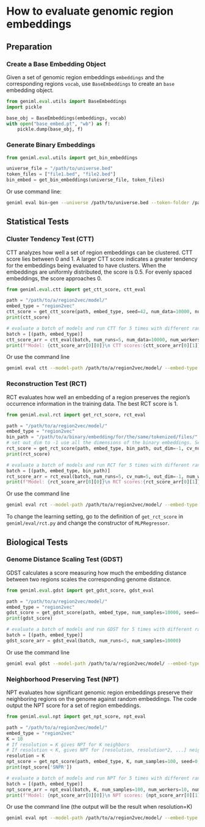 # How to evaluate genomic region embeddings

## Preparation

### Create a Base Embedding Object

Given a set of genomic region embeddings `embeddings` and the corresponding regions `vocab`, use `BaseEmbeddings` to create an `base` embedding object.

```python
from geniml.eval.utils import BaseEmbeddings
import pickle

base_obj = BaseEmbeddings(embeddings, vocab)
with open("base_embed.pt", "wb") as f:
    pickle.dump(base_obj, f)
```

### Generate Binary Embeddings

```python
from geniml.eval.utils import get_bin_embeddings

universe_file = "/path/to/universe.bed"
token_files = ["file1.bed", "file2.bed"]
bin_embed = get_bin_embeddings(universe_file, token_files)
```

Or use command line:

```bash
geniml eval bin-gen --universe /path/to/universe.bed --token-folder /path/to/tokenized/folder --file-name bin_embed.pickle
```

## Statistical Tests

### Cluster Tendency Test (CTT)

CTT analyzes how well a set of region embeddings can be clustered.  CTT score lies between 0 and 1. A larger CTT score indicates a greater tendency for the embeddings being evaluated to have clusters. When the embeddings are uniformly distributed, the score is 0.5. For evenly spaced embeddings, the score approaches 0.

```python
from geniml.eval.ctt import get_ctt_score, ctt_eval

path = "/path/to/a/region2vec/model/"
embed_type = "region2vec"
ctt_score = get_ctt_score(path, embed_type, seed=42, num_data=10000, num_workers=10)
print(ctt_score)

# evaluate a batch of models and run CTT for 5 times with different random seeds
batch = [(path, embed_type)]
ctt_score_arr = ctt_eval(batch, num_runs=5, num_data=10000, num_workers=10)
print(f"Model: {ctt_score_arr[0][0]}\n CTT scores:{ctt_score_arr[0][1]}")  # CTT scores for the 1st model in the batch
```

Or use the command line
```bash
geniml eval ctt --model-path /path/to/a/region2vec/model/ --embed-type region2vec
```
### Reconstruction Test (RCT)
RCT evaluates how well an embedding of a region preserves the region’s occurrence information in the training data. The best RCT score is 1.

```python
from geniml.eval.rct import get_rct_score, rct_eval

path = "/path/to/a/region2vec/model/"
embed_type = "region2vec"
bin_path = "/path/to/a/binary/embedding/for/the/same/tokenized/files/"
# set out_dim to -1 use all the dimensions of the binary embeddings. Set out_dim to a small positive number to reduce computational complexity.
rct_score = get_rct_score(path, embed_type, bin_path, out_dim=-1, cv_num=5, seed=42, num_workers=10)
print(rct_score)

# evaluate a batch of models and run RCT for 5 times with different random seeds
batch = [(path, embed_type, bin_path)]
rct_score_arr = rct_eval(batch, num_runs=5, cv_num=5, out_dim=-1, num_workers=10)
print(f"Model: {rct_score_arr[0][0]}\n RCT scores:{rct_score_arr[0][1]}")  # RCT scores for the 1st model in the batch
```

Or use the command line 
```bash
geniml eval rct --model-path /path/to/a/region2vec/model/ --embed-type region2vec
```
To change the learning setting, go to the definition of `get_rct_score` in `geniml/eval/rct.py` and change the constructor of `MLPRegressor`.


## Biological Tests

### Genome Distance Scaling Test (GDST)

GDST calculates a score measuring how much the embedding distance between two regions scales the corresponding genome distance.

```python
from geniml.eval.gdst import get_gdst_score, gdst_eval

path = "/path/to/a/region2vec/model/"
embed_type = "region2vec"
gdst_score = get_gdst_score(path, embed_type, num_samples=10000, seed=42)
print(gdst_score)

# evaluate a batch of models and run GDST for 5 times with different random seeds
batch = [(path, embed_type)]
gdst_score_arr = gdst_eval(batch, num_runs=5, num_samples=10000)
```

Or use the command line 
```bash
geniml eval gdst --model-path /path/to/a/region2vec/model/ --embed-type region2vec
```

### Neighborhood Preserving Test (NPT)

NPT evaluates how significant genomic region embeddings preserve their neighboring regions on the genome against random embeddings. The code output the NPT score for a set of region embeddings.

```python
from geniml.eval.npt import get_npt_score, npt_eval

path = "/path/to/a/region2vec/model/"
embed_type = "region2vec"
K = 10
# If resolution = K gives NPT for K neighbors
# If resolution < K, gives NPT for [resolution, resolution*2, ...] neighbors
resolution = K
npt_score = get_npt_score(path, embed_type, K, num_samples=100, seed=0, resolution=resolution, num_workers=10)
print(npt_score['SNPR'])

# evaluate a batch of models and run NPT for 5 times with different random seeds
batch = [(path, embed_type)]
npt_score_arr = npt_eval(batch, K, num_samples=100, num_workers=10, num_runs=5, resolution=resolution)
print(f"Model: {npt_score_arr[0][0]}\n NPT scores: {npt_score_arr[0][1]}")  # NPT scores for the 1st model in the batch
```

Or use the command line (the output will be the result when resolution=K)
```bash
geniml eval npt --model-path /path/to/a/region2vec/model/ --embed-type region2vec --K 50 --num-samples 1000
```
